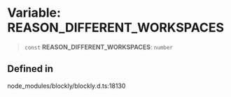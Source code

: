 # Variable: REASON_DIFFERENT_WORKSPACES

> `const` **REASON_DIFFERENT_WORKSPACES**: `number`

## Defined in

node_modules/blockly/blockly.d.ts:18130
